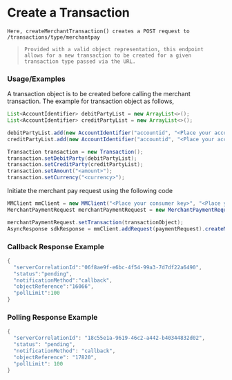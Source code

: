 # Create a Transaction

`Here, createMerchantTransaction() creates a POST request to /transactions/type/merchantpay`

> `Provided with a valid object representation, this endpoint allows for a new transaction to be created for a given transaction type passed via the URL.`

### Usage/Examples

A transaction object is to be created before calling the merchant transaction. The example for transaction object as follows,

```java
List<AccountIdentifier> debitPartyList = new ArrayList<>();
List<AccountIdentifier> creditPartyList = new ArrayList<>();

debitPartyList.add(new AccountIdentifier("accountid", "<Place your account id of debit party here>"));
creditPartyList.add(new AccountIdentifier("accountid", "<Place your account id of credit party here>"));

Transaction transaction = new Transaction();
transaction.setDebitParty(debitPartyList);
transaction.setCreditParty(creditPartyList);
transaction.setAmount("<amount>");
transaction.setCurrency("<currency>");
```
Initiate the merchant pay request using the following code

```java
MMClient mmClient = new MMClient("<Place your consumer key>", "<Place your consumer secret>", "<Place your API key>");
MerchantPaymentRequest merchantPaymentRequest = new MerchantPaymentRequest();

merchantPaymentRequest.setTransaction(transactionObject);
AsyncResponse sdkResponse = mmClient.addRequest(paymentRequest).createMerchantTransaction();
```

### Callback Response Example

```java
{ 
  "serverCorrelationId":"06f8ae9f-e6bc-4f54-99a3-7d7df22a6490",
  "status":"pending",
  "notificationMethod":"callback",
  "objectReference":"16066",
  "pollLimit":100
}
```

### Polling Response Example

```java
{
  "serverCorrelationId": "18c55e1a-9619-46c2-a442-b40344832d02",
  "status": "pending",
  "notificationMethod": "callback",
  "objectReference": "17820",
  "pollLimit": 100
}
```